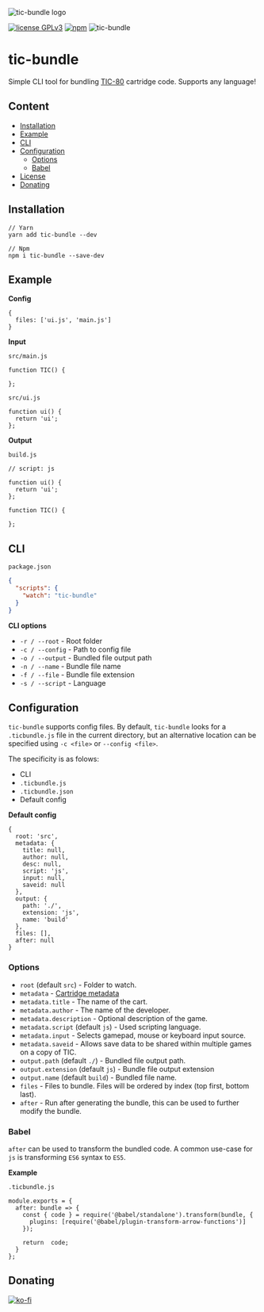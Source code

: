 ![tic-bundle logo](https://i.imgur.com/YpexCm4.png)

[![license GPLv3](https://img.shields.io/badge/license-GPLv3-blue.svg)](https://www.gnu.org/licenses/gpl-3.0)
[![npm](https://img.shields.io/npm/v/tic-bundle?label=npm)](https://www.npmjs.com/package/tic-bundle)
![tic-bundle](https://github.com/chronoDave/tic-bundle/workflows/tic-bundle/badge.svg)

# tic-bundle

Simple CLI tool for bundling [TIC-80](https://tic.computer/) cartridge code. Supports any language!

## Content

 - [Installation](#installation)
 - [Example](#example)
 - [CLI](#cli)
 - [Configuration](#configuration)
   - [Options](#options)
   - [Babel](#babel)
 - [License](./LICENSE)
 - [Donating](#donating)


## Installation

```
// Yarn
yarn add tic-bundle --dev

// Npm
npm i tic-bundle --save-dev
```

## Example

<b>Config</b>

```JS
{
  files: ['ui.js', 'main.js']
}
```

<b>Input</b>

`src/main.js`

```
function TIC() {

};
```

`src/ui.js`

```
function ui() {
  return 'ui';
};
```

<b>Output</b>

`build.js`

```
// script: js

function ui() {
  return 'ui';
};

function TIC() {

};
```

## CLI

`package.json`

```JSON
{
  "scripts": {
    "watch": "tic-bundle"
  }
}
```

<b>CLI options</b>

 - `-r / --root` - Root folder
 - `-c / --config` - Path to config file
 - `-o / --output` - Bundled file output path
 - `-n / --name` - Bundle file name
 - `-f / --file` - Bundle file extension
 - `-s / --script` - Language


## Configuration

`tic-bundle` supports config files. By default, `tic-bundle` looks for a `.ticbundle.js` file in the current directory, but an alternative location can be specified using `-c <file>` or `--config <file>`. 

The specificity is as folows:

 - CLI
 - `.ticbundle.js`
 - `.ticbundle.json`
 - Default config

<b>Default config</b>

```JS
{
  root: 'src',
  metadata: {
    title: null,
    author: null,
    desc: null,
    script: 'js',
    input: null,
    saveid: null
  },
  output: {
    path: './',
    extension: 'js',
    name: 'build'
  },
  files: [],
  after: null
}
```

### Options

 - `root` (default `src`) - Folder to watch.
 - `metadata` - [Cartridge metadata](https://github.com/nesbox/TIC-80/wiki#cartridge-metadata)
 - `metadata.title` - The name of the cart.
 - `metadata.author` - The name of the developer.
 - `metadata.description` - Optional description of the game.
 - `metadata.script` (default `js`) - Used scripting language.
 - `metadata.input` - Selects gamepad, mouse or keyboard input source.
 - `metadata.saveid` - Allows save data to be shared within multiple games on a copy of TIC.
 - `output.path` (default `./`) - Bundled file output path.
 - `output.extension` (default `js`) - Bundle file output extension
 - `output.name` (default `build`) - Bundled file name.
 - `files` - Files to bundle. Files will be ordered by index (top first, bottom last).
 - `after` - Run after generating the bundle, this can be used to further modify the bundle.

### Babel

`after` can be used to transform the bundled code. A common use-case for `js` is transforming `ES6` syntax to `ES5`.

<b>Example</b>

`.ticbundle.js`

```JS
module.exports = {
  after: bundle => {
    const { code } = require('@babel/standalone').transform(bundle, {
      plugins: [require('@babel/plugin-transform-arrow-functions')]
    });
    
    return  code;
  }
};

```

## Donating

[![ko-fi](https://www.ko-fi.com/img/githubbutton_sm.svg)](https://ko-fi.com/Y8Y41E23T)
